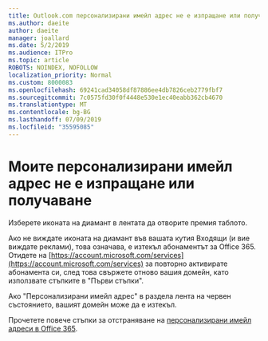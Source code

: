 ```yaml
---
title: Outlook.com персонализирани имейл адрес не е изпращане или получаване
ms.author: daeite
author: daeite
manager: joallard
ms.date: 5/2/2019
ms.audience: ITPro
ms.topic: article
ROBOTS: NOINDEX, NOFOLLOW
localization_priority: Normal
ms.custom: 8000083
ms.openlocfilehash: 69241cad34058df87886ee4db7826ceb2779fbf7
ms.sourcegitcommit: 7c0575fd30f0f4448e530e1ec40eabb362cb4670
ms.translationtype: MT
ms.contentlocale: bg-BG
ms.lasthandoff: 07/09/2019
ms.locfileid: "35595085"
---
```

# <a name="my-personalized-email-address-isnt-sending-or-receiving"></a>Моите персонализирани имейл адрес не е изпращане или получаване

Изберете иконата на диамант в лентата да отворите премия таблото.

Ако не виждате иконата на диамант във вашата кутия Входящи (и вие виждате реклами), това означава, е изтекъл абонаментът за Office 365. Отидете на [https://account.microsoft.com/services](https://account.microsoft.com/services) за повторно активирате абонамента си, след това свържете отново вашия домейн, като използвате стъпките в "Първи стъпки".

Ако "Персонализирани имейл адрес" в раздела лента на червен състоянието, вашият домейн може да е изтекъл.

Прочетете повече стъпки за отстраняване на [персонализирани имейл адреси в Office 365](https://support.office.com/article/75416a58-b225-4c02-8c07-8979403b427b?wt.mc_id=Office_Outlook_com_Alchemy).